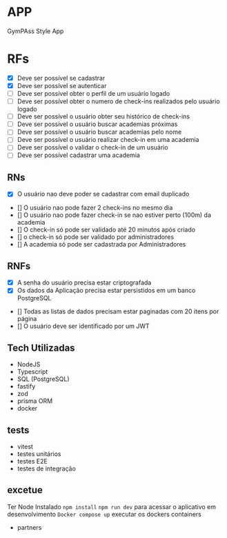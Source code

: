 # APP
GymPAss Style App

# RFs 
- [x] Deve ser possível se cadastrar
- [x] Deve ser possível se autenticar
- [ ] Deve ser possível obter o perfil de um usuário logado
- [ ] Deve ser possível obter o numero de check-ins realizados pelo usuário logado
- [ ] Deve ser possível o usuário obter seu histórico de check-ins
- [ ] Deve ser possível o usuário buscar academias próximas
- [ ] Deve ser possível o usuário buscar academias pelo nome
- [ ] Deve ser possível o usuário realizar check-in em uma academia
- [ ] Deve ser possível o validar o check-in de um usuário
- [ ] Deve ser possível cadastrar uma academia
## RNs
- [x] O usuário nao deve poder se cadastrar com email duplicado
- [] O usuário nao pode fazer 2 check-ins no mesmo dia
- [] O usuário nao pode fazer check-in se nao estiver perto (100m) da academia
- [] O check-in só pode ser validado até 20 minutos após criado
- [] o check-in só pode ser validado por administradores
- [] A academia só pode ser cadastrada por Administradores
## RNFs
- [x] A senha do usuário precisa estar criptografada
- [x] Os dados da Aplicação precisa estar persistidos em um banco PostgreSQL
- [] Todas as listas de dados precisam estar paginadas com 20 itens por página
- [] O usuário deve ser identificado por um JWT

## Tech Utilizadas
- NodeJS
- Typescript
- SQL (PostgreSQL)
- fastify
- zod
- prisma ORM
- docker
## tests
- vitest
- testes unitários
- testes E2E
- testes de integração

## excetue
Ter Node Instalado
`npm install`
`npm run dev` para acessar o aplicativo em desenvolvimento 
`Docker compose up` executar os dockers containers

- partners 